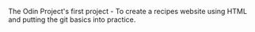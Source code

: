 The Odin Project's first project - To create a recipes website using HTML and putting the git basics into practice.

